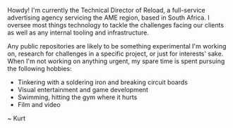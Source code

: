 Howdy! I'm currently the Technical Director of Reload, a full-service advertising agency servicing the AME region, based in South Africa. I oversee most things technology to tackle the challenges facing our clients as well as any internal tooling and infrastructure.

Any public repositories are likely to be something experimental I'm working on, research for challenges in a specific project, or just for interests' sake.
When I'm not working on anything urgent, my spare time is spent pursuing the following hobbies:

- Tinkering with a soldering iron and breaking circuit boards
- Visual entertainment and game development 
- Swimming, hitting the gym where it hurts
- Film and video

~ Kurt


